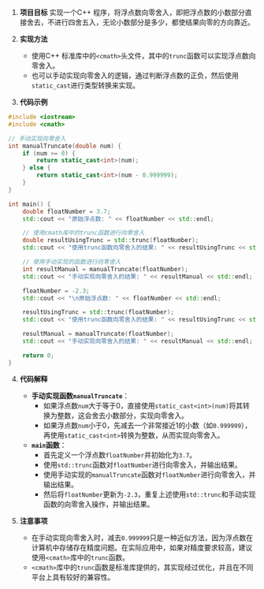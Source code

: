 1. **项目目标**
实现一个C++ 程序，将浮点数向零舍入，即把浮点数的小数部分直接舍去，不进行四舍五入，无论小数部分是多少，都使结果向零的方向靠近。

2. **实现方法**
   - 使用C++ 标准库中的`<cmath>`头文件，其中的`trunc`函数可以实现浮点数向零舍入。
   - 也可以手动实现向零舍入的逻辑，通过判断浮点数的正负，然后使用`static_cast`进行类型转换来实现。

3. **代码示例**
```cpp
#include <iostream>
#include <cmath>

// 手动实现向零舍入
int manualTruncate(double num) {
    if (num >= 0) {
        return static_cast<int>(num);
    } else {
        return static_cast<int>(num - 0.999999);
    }
}

int main() {
    double floatNumber = 3.7;
    std::cout << "原始浮点数: " << floatNumber << std::endl;

    // 使用cmath库中的trunc函数进行向零舍入
    double resultUsingTrunc = std::trunc(floatNumber);
    std::cout << "使用trunc函数向零舍入的结果: " << resultUsingTrunc << std::endl;

    // 使用手动实现的函数进行向零舍入
    int resultManual = manualTruncate(floatNumber);
    std::cout << "手动实现向零舍入的结果: " << resultManual << std::endl;

    floatNumber = -2.3;
    std::cout << "\n原始浮点数: " << floatNumber << std::endl;

    resultUsingTrunc = std::trunc(floatNumber);
    std::cout << "使用trunc函数向零舍入的结果: " << resultUsingTrunc << std::endl;

    resultManual = manualTruncate(floatNumber);
    std::cout << "手动实现向零舍入的结果: " << resultManual << std::endl;

    return 0;
}
```

4. **代码解释**
   - **手动实现函数`manualTruncate`**：
     - 如果浮点数`num`大于等于0，直接使用`static_cast<int>(num)`将其转换为整数，这会舍去小数部分，实现向零舍入。
     - 如果浮点数`num`小于0，先减去一个非常接近1的小数（如`0.999999`），再使用`static_cast<int>`转换为整数，从而实现向零舍入。
   - **`main`函数**：
     - 首先定义一个浮点数`floatNumber`并初始化为`3.7`。
     - 使用`std::trunc`函数对`floatNumber`进行向零舍入，并输出结果。
     - 使用手动实现的`manualTruncate`函数对`floatNumber`进行向零舍入，并输出结果。
     - 然后将`floatNumber`更新为`-2.3`，重复上述使用`std::trunc`和手动实现函数的向零舍入操作，并输出结果。

5. **注意事项**
   - 在手动实现向零舍入时，减去`0.999999`只是一种近似方法，因为浮点数在计算机中存储存在精度问题。在实际应用中，如果对精度要求较高，建议使用`<cmath>`库中的`trunc`函数。
   - `<cmath>`库中的`trunc`函数是标准库提供的，其实现经过优化，并且在不同平台上具有较好的兼容性。 